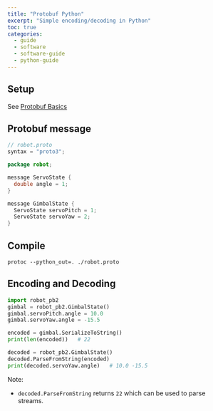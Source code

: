 ```yaml
---
title: "Protobuf Python"
excerpt: "Simple encoding/decoding in Python"
toc: true
categories:
  - guide
  - software
  - software-guide
  - python-guide
---
```


## Setup

See [Protobuf Basics](https://hoani.net/posts/guides/2021-10-30-protobufBasics/)

## Protobuf message

```java
// robot.proto
syntax = "proto3";

package robot;

message ServoState {
  double angle = 1;
}

message GimbalState {
  ServoState servoPitch = 1;
  ServoState servoYaw = 2;
}
```

## Compile

```
protoc --python_out=. ./robot.proto
```

## Encoding and Decoding

```py
import robot_pb2
gimbal = robot_pb2.GimbalState()
gimbal.servoPitch.angle = 10.0
gimbal.servoYaw.angle = -15.5

encoded = gimbal.SerializeToString()
print(len(encoded))   # 22

decoded = robot_pb2.GimbalState()
decoded.ParseFromString(encoded)
print(decoded.servoYaw.angle)   # 10.0 -15.5
```

Note:
* `decoded.ParseFromString` returns `22` which can be used to parse streams.




 

